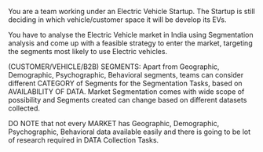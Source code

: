 You are a team working under an Electric Vehicle Startup. The Startup is still deciding in which vehicle/customer space it will be develop its EVs.

You have to analyse the Electric Vehicle market in India using Segmentation analysis and come up with a  feasible strategy to enter the market, targeting the segments most likely to use Electric vehicles.

(CUSTOMER/VEHICLE/B2B) SEGMENTS: Apart from Geographic, Demographic, Psychographic, Behavioral segments,  teams can consider different CATEGORY of Segments for the Segmentation Tasks, based on AVAILABILITY OF DATA. Market Segmentation comes with wide scope of possibility and Segments created can change based on different datasets collected.


DO NOTE that not every MARKET has Geographic, Demographic, Psychographic, Behavioral data available easily and there is going to be lot of research required in DATA Collection Tasks.
